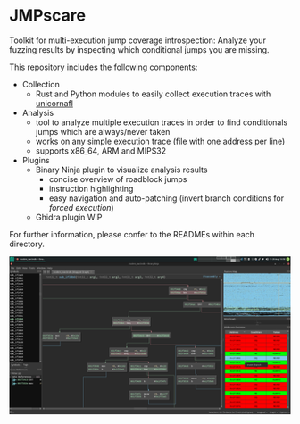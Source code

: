 # JMPscare
Toolkit for multi-execution jump coverage introspection: Analyze your fuzzing results by inspecting which conditional jumps you are missing.

This repository includes the following components:
* Collection
    * Rust and Python modules to easily collect execution traces with [unicornafl](https://github.com/AFLplusplus/unicornafl)
* Analysis
    * tool to analyze multiple execution traces in order to find conditionals jumps which are always/never taken
    * works on any simple execution trace (file with one address per line)
    * supports x86_64, ARM and MIPS32
* Plugins
    * Binary Ninja plugin to visualize analysis results
        * concise overview of roadblock jumps
        * instruction highlighting
        * easy navigation and auto-patching (invert branch conditions for _forced execution_)
    * Ghidra plugin WIP

For further information, please confer to the READMEs within each directory.

![JMPscare Binary Ninja Screenshot](./binja.png "Binary Ninja Plugin")
